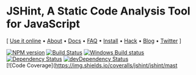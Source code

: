 # JSHint, A Static Code Analysis Tool for JavaScript

\[ [Use it online](http://jshint.com/) • [About](http://jshint.com/about/) •
[Docs](http://jshint.com/docs/) • [FAQ](http://jshint.com/docs/faq) •
[Install](http://jshint.com/install/) • [Hack](http://jshint.com/hack/) •
[Blog](http://jshint.com/blog/) • [Twitter](https://twitter.com/jshint/) \]

[![NPM version](https://badge.fury.io/js/jshint.svg)](http://badge.fury.io/js/jshint)
[![Build Status](https://travis-ci.org/jshint/jshint.svg?branch=master)](https://travis-ci.org/jshint/jshint)
[![Windows Build status](https://ci.appveyor.com/api/projects/status/v8w3phg5rkhhsx44/branch/master?svg=true)](https://ci.appveyor.com/project/jshint/jshint)
[![Dependency Status](https://david-dm.org/jshint/jshint.svg)](https://david-dm.org/jshint/jshint)
[![devDependency Status](https://david-dm.org/jshint/jshint/dev-status.svg)](https://david-dm.org/jshint/jshint#info=devDependencies)  
[![Code Coverage](https://img.shields.io/coveralls/jshint/jshint/mast